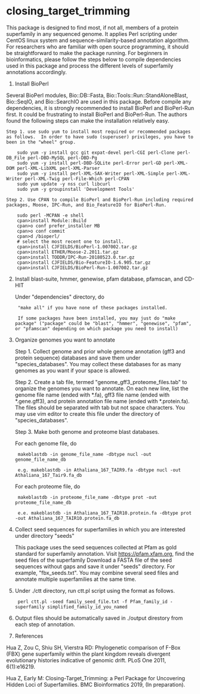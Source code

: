 # closing_target_trimming

This package is designed to find most, if not all, members of a protein superfamily in any sequenced genome.  It applies Perl scripting under CentOS linux system and sequence-similarity-based annotation algorithm.  For researchers who are familiar with open source programming, it should be straightforward to make the package running.  For beginners in bioinformatics, please follow the steps below to compile dependencies used in this package and process the different levels of superfamily annotations accordingly.

1. Install BioPerl

Several BioPerl modules, Bio::DB::Fasta, Bio::Tools::Run::StandAloneBlast, Bio::SeqIO, and Bio::SearchIO are used in this package.  Before compile any dependencies, it is strongly recommended to install BioPerl and BioPerl-Run first.  It could be frustrating to install BioPerl and BioPerl-Run.  The authors found the following steps can make the installation relatively easy.

  	Step 1. use sudo yum to install most required or recommended packages as follows.  In order to have sudo (superuser) privileges, you have to been in the "wheel" group.

		sudo yum -y install gcc git expat-devel perl-CGI perl-Clone perl-DB_File perl-DBD-MySQL perl-DBD-Pg 
		sudo yum -y install perl-DBD-SQLite perl-Error perl-GD perl-XML-DOM perl-XML-LibXML perl-XML-Parser 
		sudo yum -y install perl-XML-SAX-Writer perl-XML-Simple perl-XML-Writer perl-XML-Twig perl-File-Which perl-CPAN
		sudo yum update -y nss curl libcurl
		sudo yum -y groupinstall 'Development Tools'
		
	Step 2. Use CPAN to compile BioPerl and BioPerl-Run including required packages, Moose, IPC-Run, and Bio_FeatureIO for BioPerl-Run.
	
		sudo perl -MCPAN -e shell
		cpan>install Module::Build
		cpan>o conf prefer_installer MB
		cpan>o conf commit
		cpan>d /bioperl/
		# select the most recent one to install.
		cpan>install CJFIELDS/BioPerl-1.007002.tar.gz
		cpan>install ETHER/Moose-2.2011.tar.gz
		cpan>install TODDR/IPC-Run-20180523.0.tar.gz
		cpan>install CJFIELDS/Bio-FeatureIO-1.6.905.tar.gz
		cpan>install CJFIELDS/BioPerl-Run-1.007002.tar.gz
		
2. Install blast-suite, hmmer, genewise, pfam database, pfamscan, and CD-HIT

	Under "dependencies" directory, do

		"make all" if you have none of these packages installed.
		
		If some packages have been installed, you may just do "make package" ("package" could be "blast", "hmmer", "genewise", "pfam", or "pfamscan" depending on which package you need to install)
		
3. Organize genomes you want to annotate

	Step 1. Collect genome and prior whole genome annotation (gff3 and protein sequence) databases and save them under "species_databases".  You may collect these databases for as many genomes as you want if your space is allowed.
	
	Step 2. Create a tab file, termed "genome_gff3_proteome_files.tab" to organize the genomes you want to annotate.  On each new line, list the genome file name (ended with *.fa), gff3 file name (ended with *.gene.gff3), and protein annotation file name (ended with *.protein.fa).  The files should be separated with tab but not space characters.  You may use vim editor to create this file under the directory of "species_databases".
	
	Step 3. Make both genome and proteome blast databases.
	
	For each genome file, do
	
		makeblastdb -in genome_file_name -dbtype nucl -out genome_file_name_db
		
		e.g. makeblastdb -in Athaliana_167_TAIR9.fa -dbtype nucl -out Athaliana_167_Tair9.fa_db
		
	For each proteome file, do
	
		makeblastdb -in proteome_file_name -dbtype prot -out proteome_file_name_db
	
		e.e. makeblastdb -in Athaliana_167_TAIR10.protein.fa -dbtype prot -out Athaliana_167_TAIR10.protein.fa_db
		
4. Collect seed sequences for superfamilies in which you are interested under directory "seeds"

	This package uses the seed sequences collected at Pfam as gold standard for superfamily annotation.
	Visit https://pfam.xfam.org, find the seed files of the superfamily
	Download a FASTA file of the seed sequences without gaps and save it under "seeds" directory.  For example, "fbx_seeds.txt". You may combine several seed files and annotate multiple superfamilies at the same time.
		
5. Under ./ctt directory, run ctt.pl script using the format as follows.

		perl ctt.pl -seed family_seed_file.txt -f Pfam_family_id -superfamily simplified_family_id_you_named

6. Output files should be automatically saved in ./output direstory from each step of annotation.

7. References

Hua Z, Zou C, Shiu SH, Vierstra RD: Phylogenetic comparison of F-Box (FBX) gene superfamily within the plant kingdom reveals divergent evolutionary histories indicative of genomic drift. PLoS One 2011, 6(1):e16219.

Hua Z, Early M: Closing-Target_Trimming: a Perl Package for Uncovering Hidden Loci of Superfamilies. BMC Bioinformatics 2019, (In preparation).
